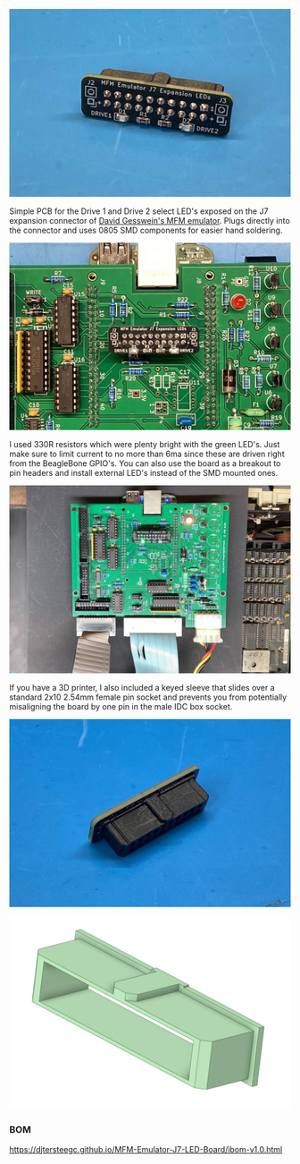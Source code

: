 ![front](docs/front.jpg)



Simple PCB for the Drive 1 and Drive 2 select LED's exposed on the J7 expansion connector of [David Gesswein's MFM emulator](https://www.pdp8online.com/mfm/).  Plugs directly into the connector and uses 0805 SMD components for easier hand soldering.

![installed](docs/installed.jpg)



I used 330R resistors which were plenty bright with the green LED's. Just make sure to limit current to no more than 6ma since these are driven right from the BeagleBone GPIO's. You can also use the board as a breakout to pin headers and install external LED's instead of the SMD mounted ones.

![working](docs/working.jpg)

If you have a 3D printer, I also included a keyed sleeve that slides over a standard 2x10 2.54mm female pin socket and prevents you from potentially misaligning the board by one pin in the male IDC box socket.

![back](docs/back.jpg)

![design-spark](docs/design-spark.png)

### BOM

https://djtersteegc.github.io/MFM-Emulator-J7-LED-Board/ibom-v1.0.html